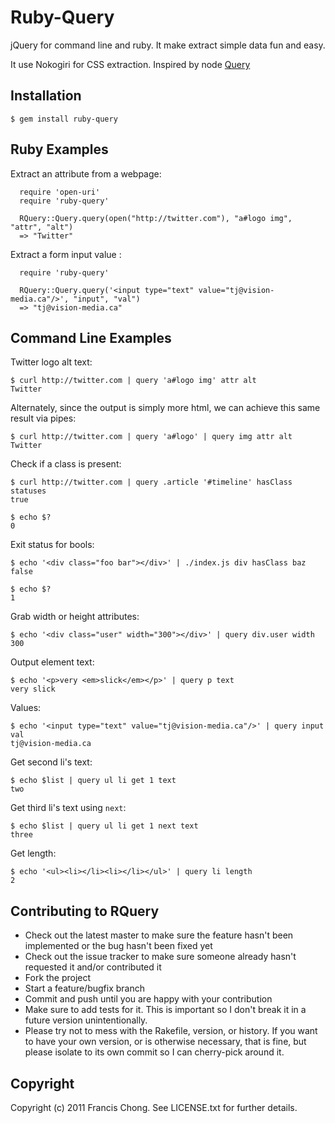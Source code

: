 # Ruby-Query

 jQuery for command line and ruby. It make extract simple data fun and easy. 

 It use Nokogiri for CSS extraction. Inspired by node [Query](https://github.com/visionmedia/query)

## Installation

    $ gem install ruby-query


## Ruby Examples

  Extract an attribute from a webpage:

	  require 'open-uri'
	  require 'ruby-query'

	  RQuery::Query.query(open("http://twitter.com"), "a#logo img", "attr", "alt")
	  => "Twitter"

  Extract a form input value :

	  require 'ruby-query'

	  RQuery::Query.query('<input type="text" value="tj@vision-media.ca"/>', "input", "val")
	  => "tj@vision-media.ca"
		
## Command Line Examples

  Twitter logo alt text:
  
    $ curl http://twitter.com | query 'a#logo img' attr alt
    Twitter

  Alternately, since the output is simply more html, we can achieve this same result via pipes:
  
    $ curl http://twitter.com | query 'a#logo' | query img attr alt
    Twitter

  Check if a class is present:
  
    $ curl http://twitter.com | query .article '#timeline' hasClass statuses
    true
    
    $ echo $?
    0

  Exit status for bools:
  
    $ echo '<div class="foo bar"></div>' | ./index.js div hasClass baz
    false
    
    $ echo $?
    1

  Grab width or height attributes:
  
    $ echo '<div class="user" width="300"></div>' | query div.user width
    300

  Output element text:
  
    $ echo '<p>very <em>slick</em></p>' | query p text
    very slick

  Values:
  
    $ echo '<input type="text" value="tj@vision-media.ca"/>' | query input val
    tj@vision-media.ca
  
  Get second li's text:
  
    $ echo $list | query ul li get 1 text
    two
  
  Get third li's text using `next`:
  
    $ echo $list | query ul li get 1 next text
    three

  Get length:
  
    $ echo '<ul><li></li><li></li></ul>' | query li length
    2


## Contributing to RQuery
 
* Check out the latest master to make sure the feature hasn't been implemented or the bug hasn't been fixed yet
* Check out the issue tracker to make sure someone already hasn't requested it and/or contributed it
* Fork the project
* Start a feature/bugfix branch
* Commit and push until you are happy with your contribution
* Make sure to add tests for it. This is important so I don't break it in a future version unintentionally.
* Please try not to mess with the Rakefile, version, or history. If you want to have your own version, or is otherwise necessary, that is fine, but please isolate to its own commit so I can cherry-pick around it.

## Copyright

Copyright (c) 2011 Francis Chong. See LICENSE.txt for
further details.

